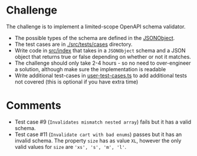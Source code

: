 # Challenge

The challenge is to implement a limited-scope OpenAPI schema validator.

- The possible types of the schema are defined in the [JSONObject](./src/types.ts).
- The test cases are in [./src/tests/cases](./src/tests/cases) directory.
- Write code in [src/index](./src/index.ts) that takes in a `JSONObject` schema and a JSON object that returns true or false depending on whether or not it matches.
- The challenge should only take 2-4 hours - so no need to over-engineer a solution, although make sure the implementation is readable
- Write additional test-cases in [user-test-cases.ts](./src/tests/cases/user-test-cases.ts) to add additional tests not covered (this is optional if you have extra time)


# Comments
- Test case #9 (`Invalidates mismatch nested array`) fails but it has a valid schema.
- Test case #11 (`Invalidate cart with bad enums`) passes but it has an invalid schema. The property `size` has as value `XL`, however the only valid values for `size` are `'xs', 's', 'm', 'l'`.